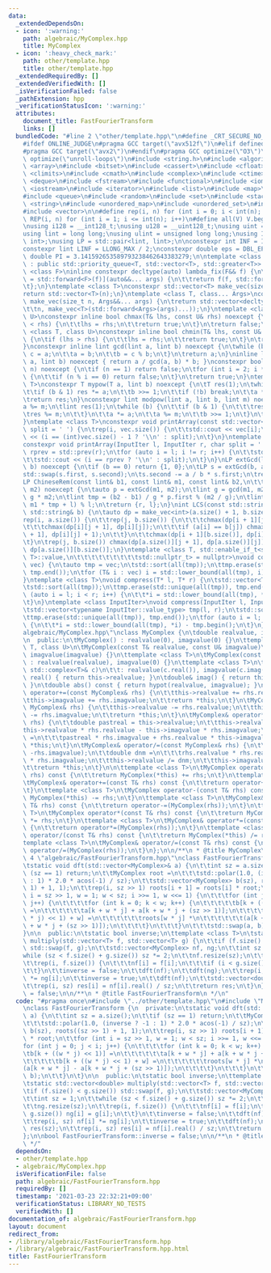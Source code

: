 ```yaml
---
data:
  _extendedDependsOn:
  - icon: ':warning:'
    path: algebraic/MyComplex.hpp
    title: MyComplex
  - icon: ':heavy_check_mark:'
    path: other/template.hpp
    title: other/template.hpp
  _extendedRequiredBy: []
  _extendedVerifiedWith: []
  _isVerificationFailed: false
  _pathExtension: hpp
  _verificationStatusIcon: ':warning:'
  attributes:
    document_title: FastFourierTransform
    links: []
  bundledCode: "#line 2 \"other/template.hpp\"\n#define _CRT_SECURE_NO_WARNINGS\n\
    #ifdef ONLINE_JUDGE\n#pragma GCC target(\"avx512f\")\n#elif defined EVAL\n#else\n\
    #pragma GCC target(\"avx2\")\n#endif\n#pragma GCC optimize(\"O3\")\n#pragma GCC\
    \ optimize(\"unroll-loops\")\n#include <string.h>\n#include <algorithm>\n#include\
    \ <array>\n#include <bitset>\n#include <cassert>\n#include <cfloat>\n#include\
    \ <climits>\n#include <cmath>\n#include <complex>\n#include <ctime>\n#include\
    \ <deque>\n#include <fstream>\n#include <functional>\n#include <iomanip>\n#include\
    \ <iostream>\n#include <iterator>\n#include <list>\n#include <map>\n#include <memory>\n\
    #include <queue>\n#include <random>\n#include <set>\n#include <stack>\n#include\
    \ <string>\n#include <unordered_map>\n#include <unordered_set>\n#include <utility>\n\
    #include <vector>\n\n#define rep(i, n) for (int i = 0; i < int(n); i++)\n#define\
    \ REP(i, n) for (int i = 1; i <= int(n); i++)\n#define all(V) V.begin(), V.end()\n\
    \nusing i128 = __int128_t;\nusing u128 = __uint128_t;\nusing uint = unsigned int;\n\
    using lint = long long;\nusing ulint = unsigned long long;\nusing IP = std::pair<int,\
    \ int>;\nusing LP = std::pair<lint, lint>;\n\nconstexpr int INF = INT_MAX / 2;\n\
    constexpr lint LINF = LLONG_MAX / 2;\nconstexpr double eps = DBL_EPSILON;\nconstexpr\
    \ double PI = 3.141592653589793238462643383279;\n\ntemplate <class T>\nclass prique\
    \ : public std::priority_queue<T, std::vector<T>, std::greater<T>> {\n};\ntemplate\
    \ <class F>\ninline constexpr decltype(auto) lambda_fix(F&& f) {\n\treturn [f\
    \ = std::forward<F>(f)](auto&&... args) {\n\t\treturn f(f, std::forward<decltype(args)>(args)...);\n\
    \t};\n}\ntemplate <class T>\nconstexpr std::vector<T> make_vec(size_t n) {\n\t\
    return std::vector<T>(n);\n}\ntemplate <class T, class... Args>\nconstexpr auto\
    \ make_vec(size_t n, Args&&... args) {\n\treturn std::vector<decltype(make_vec<T>(args...))>(\n\
    \t\tn, make_vec<T>(std::forward<Args>(args)...));\n}\ntemplate <class T, class\
    \ U>\nconstexpr inline bool chmax(T& lhs, const U& rhs) noexcept {\n\tif (lhs\
    \ < rhs) {\n\t\tlhs = rhs;\n\t\treturn true;\n\t}\n\treturn false;\n}\ntemplate\
    \ <class T, class U>\nconstexpr inline bool chmin(T& lhs, const U& rhs) noexcept\
    \ {\n\tif (lhs > rhs) {\n\t\tlhs = rhs;\n\t\treturn true;\n\t}\n\treturn false;\n\
    }\nconstexpr inline lint gcd(lint a, lint b) noexcept {\n\twhile (b) {\n\t\tlint\
    \ c = a;\n\t\ta = b;\n\t\tb = c % b;\n\t}\n\treturn a;\n}\ninline lint lcm(lint\
    \ a, lint b) noexcept { return a / gcd(a, b) * b; }\nconstexpr bool isprime(lint\
    \ n) noexcept {\n\tif (n == 1) return false;\n\tfor (int i = 2; i * i <= n; i++)\
    \ {\n\t\tif (n % i == 0) return false;\n\t}\n\treturn true;\n}\ntemplate <class\
    \ T>\nconstexpr T mypow(T a, lint b) noexcept {\n\tT res(1);\n\twhile (true) {\n\
    \t\tif (b & 1) res *= a;\n\t\tb >>= 1;\n\t\tif (!b) break;\n\t\ta *= a;\n\t}\n\
    \treturn res;\n}\nconstexpr lint modpow(lint a, lint b, lint m) noexcept {\n\t\
    a %= m;\n\tlint res(1);\n\twhile (b) {\n\t\tif (b & 1) {\n\t\t\tres *= a;\n\t\t\
    \tres %= m;\n\t\t}\n\t\ta *= a;\n\t\ta %= m;\n\t\tb >>= 1;\n\t}\n\treturn res;\n\
    }\ntemplate <class T>\nconstexpr void printArray(const std::vector<T>& vec, char\
    \ split = ' ') {\n\trep(i, vec.size()) {\n\t\tstd::cout << vec[i];\n\t\tstd::cout\
    \ << (i == (int)vec.size() - 1 ? '\\n' : split);\n\t}\n}\ntemplate <class InputIter>\n\
    constexpr void printArray(InputIter l, InputIter r, char split = ' ') {\n\tauto\
    \ rprev = std::prev(r);\n\tfor (auto i = l; i != r; i++) {\n\t\tstd::cout << *i;\n\
    \t\tstd::cout << (i == rprev ? '\\n' : split);\n\t}\n}\nLP extGcd(lint a, lint\
    \ b) noexcept {\n\tif (b == 0) return {1, 0};\n\tLP s = extGcd(b, a % b);\n\t\
    std::swap(s.first, s.second);\n\ts.second -= a / b * s.first;\n\treturn s;\n}\n\
    LP ChineseRem(const lint& b1, const lint& m1, const lint& b2,\n\t\t\t  const lint&\
    \ m2) noexcept {\n\tauto p = extGcd(m1, m2);\n\tlint g = gcd(m1, m2), l = m1 /\
    \ g * m2;\n\tlint tmp = (b2 - b1) / g * p.first % (m2 / g);\n\tlint r = (b1 +\
    \ m1 * tmp + l) % l;\n\treturn {r, l};\n}\nint LCS(const std::string& a, const\
    \ std::string& b) {\n\tauto dp = make_vec<int>(a.size() + 1, b.size() + 1);\n\t\
    rep(i, a.size()) {\n\t\trep(j, b.size()) {\n\t\t\tchmax(dp[i + 1][j], dp[i][j]);\n\
    \t\t\tchmax(dp[i][j + 1], dp[i][j]);\n\t\t\tif (a[i] == b[j]) chmax(dp[i + 1][j\
    \ + 1], dp[i][j] + 1);\n\t\t}\n\t\tchmax(dp[i + 1][b.size()], dp[i][b.size()]);\n\
    \t}\n\trep(j, b.size()) chmax(dp[a.size()][j + 1], dp[a.size()][j]);\n\treturn\
    \ dp[a.size()][b.size()];\n}\ntemplate <class T, std::enable_if_t<std::is_convertible<int,\
    \ T>::value,\n\t\t\t\t\t\t\t\t\tstd::nullptr_t> = nullptr>\nvoid compress(std::vector<T>&\
    \ vec) {\n\tauto tmp = vec;\n\tstd::sort(all(tmp));\n\ttmp.erase(std::unique(all(tmp)),\
    \ tmp.end());\n\tfor (T& i : vec) i = std::lower_bound(all(tmp), i) - tmp.begin();\n\
    }\ntemplate <class T>\nvoid compress(T* l, T* r) {\n\tstd::vector<T> tmp(l, r);\n\
    \tstd::sort(all(tmp));\n\ttmp.erase(std::unique(all(tmp)), tmp.end());\n\tfor\
    \ (auto i = l; i < r; i++) {\n\t\t*i = std::lower_bound(all(tmp), *i) - tmp.begin();\n\
    \t}\n}\ntemplate <class InputIter>\nvoid compress(InputIter l, InputIter r) {\n\
    \tstd::vector<typename InputIter::value_type> tmp(l, r);\n\tstd::sort(all(tmp));\n\
    \ttmp.erase(std::unique(all(tmp)), tmp.end());\n\tfor (auto i = l; i < r; i++)\
    \ {\n\t\t*i = std::lower_bound(all(tmp), *i) - tmp.begin();\n\t}\n}\n#line 3 \"\
    algebraic/MyComplex.hpp\"\nclass MyComplex {\n\tdouble realvalue, imagvalue;\n\
    \n  public:\n\tMyComplex() : realvalue(0), imagvalue(0) {}\n\ttemplate <class\
    \ T, class U>\n\tMyComplex(const T& realvalue, const U& imagvalue)\n\t\t: realvalue(realvalue),\
    \ imagvalue(imagvalue) {}\n\ttemplate <class T>\n\tMyComplex(const T& realvalue)\
    \ : realvalue(realvalue), imagvalue(0) {}\n\ttemplate <class T>\n\tMyComplex(const\
    \ std::complex<T>& c)\n\t\t: realvalue(c.real()), imagvalue(c.imag()) {}\n\tdouble&\
    \ real() { return this->realvalue; }\n\tdouble& imag() { return this->imagvalue;\
    \ }\n\tdouble abs() const { return hypot(realvalue, imagvalue); }\n\tMyComplex&\
    \ operator+=(const MyComplex& rhs) {\n\t\tthis->realvalue += rhs.realvalue;\n\t\
    \tthis->imagvalue += rhs.imagvalue;\n\t\treturn *this;\n\t}\n\tMyComplex& operator-=(const\
    \ MyComplex& rhs) {\n\t\tthis->realvalue -= rhs.realvalue;\n\t\tthis->imagvalue\
    \ -= rhs.imagvalue;\n\t\treturn *this;\n\t}\n\tMyComplex& operator*=(const MyComplex&\
    \ rhs) {\n\t\tdouble pastreal = this->realvalue;\n\t\tthis->realvalue =\n\t\t\t\
    this->realvalue * rhs.realvalue - this->imagvalue * rhs.imagvalue;\n\t\tthis->imagvalue\
    \ =\n\t\t\tpastreal * rhs.imagvalue + rhs.realvalue * this->imagvalue;\n\t\treturn\
    \ *this;\n\t}\n\tMyComplex& operator/=(const MyComplex& rhs) {\n\t\t*this *= MyComplex(rhs.realvalue,\
    \ -rhs.imagvalue);\n\t\tdouble dnm =\n\t\t\trhs.realvalue * rhs.realvalue - rhs.imagvalue\
    \ * rhs.imagvalue;\n\t\tthis->realvalue /= dnm;\n\t\tthis->imagvalue /= dnm;\n\
    \t\treturn *this;\n\t}\n\n\ttemplate <class T>\n\tMyComplex operator+(const T&\
    \ rhs) const {\n\t\treturn MyComplex(*this) += rhs;\n\t}\n\ttemplate <class T>\n\
    \tMyComplex& operator+=(const T& rhs) const {\n\t\treturn operator+=(MyComplex(rhs));\n\
    \t}\n\ttemplate <class T>\n\tMyComplex operator-(const T& rhs) const {\n\t\treturn\
    \ MyComplex(*this) -= rhs;\n\t}\n\ttemplate <class T>\n\tMyComplex& operator-=(const\
    \ T& rhs) const {\n\t\treturn operator-=(MyComplex(rhs));\n\t}\n\ttemplate <class\
    \ T>\n\tMyComplex operator*(const T& rhs) const {\n\t\treturn MyComplex(*this)\
    \ *= rhs;\n\t}\n\ttemplate <class T>\n\tMyComplex& operator*=(const T& rhs) const\
    \ {\n\t\treturn operator*=(MyComplex(rhs));\n\t}\n\ttemplate <class T>\n\tMyComplex\
    \ operator/(const T& rhs) const {\n\t\treturn MyComplex(*this) /= rhs;\n\t}\n\t\
    template <class T>\n\tMyComplex& operator/=(const T& rhs) const {\n\t\treturn\
    \ operator/=(MyComplex(rhs));\n\t}\n};\n\n/**\n * @title MyComplex\n */\n#line\
    \ 4 \"algebraic/FastFourierTransform.hpp\"\nclass FastFourierTransform {\n  private:\n\
    \tstatic void dft(std::vector<MyComplex>& a) {\n\t\tint sz = a.size();\n\t\tif\
    \ (sz == 1) return;\n\t\tMyComplex root =\n\t\t\tstd::polar(1.0, (inverse ? -1\
    \ : 1) * 2.0 * acos(-1) / sz);\n\t\tstd::vector<MyComplex> b(sz), roots((sz >>\
    \ 1) + 1, 1);\n\t\trep(i, sz >> 1) roots[i + 1] = roots[i] * root;\n\t\tfor (int\
    \ i = sz >> 1, w = 1; w < sz; i >>= 1, w <<= 1) {\n\t\t\tfor (int j = 0; j < i;\
    \ j++) {\n\t\t\t\tfor (int k = 0; k < w; k++) {\n\t\t\t\t\tb[k + ((w * j) << 1)]\
    \ =\n\t\t\t\t\t\ta[k + w * j] + a[k + w * j + (sz >> 1)];\n\t\t\t\t\tb[k + ((w\
    \ * j) << 1) + w] =\n\t\t\t\t\t\troots[w * j] *\n\t\t\t\t\t\t(a[k + w * j] - a[k\
    \ + w * j + (sz >> 1)]);\n\t\t\t\t}\n\t\t\t}\n\t\t\tstd::swap(a, b);\n\t\t}\n\t\
    }\n\n  public:\n\tstatic bool inverse;\n\ttemplate <class T>\n\tstatic std::vector<double>\
    \ multiply(std::vector<T> f, std::vector<T> g) {\n\t\tif (f.size() < g.size())\
    \ std::swap(f, g);\n\t\tstd::vector<MyComplex> nf, ng;\n\t\tint sz = 1;\n\t\t\
    while (sz < f.size() + g.size()) sz *= 2;\n\t\tnf.resize(sz);\n\t\tng.resize(sz);\n\
    \t\trep(i, f.size()) {\n\t\t\tnf[i] = f[i];\n\t\t\tif (i < g.size()) ng[i] = g[i];\n\
    \t\t}\n\t\tinverse = false;\n\t\tdft(nf);\n\t\tdft(ng);\n\t\trep(i, sz) nf[i]\
    \ *= ng[i];\n\t\tinverse = true;\n\t\tdft(nf);\n\t\tstd::vector<double> res(sz);\n\
    \t\trep(i, sz) res[i] = nf[i].real() / sz;\n\t\treturn res;\n\t}\n};\n\nbool FastFourierTransform::inverse\
    \ = false;\n\n/**\n * @title FastFourierTransform\n */\n"
  code: "#pragma once\n#include \"../other/template.hpp\"\n#include \"MyComplex.hpp\"\
    \nclass FastFourierTransform {\n  private:\n\tstatic void dft(std::vector<MyComplex>&\
    \ a) {\n\t\tint sz = a.size();\n\t\tif (sz == 1) return;\n\t\tMyComplex root =\n\
    \t\t\tstd::polar(1.0, (inverse ? -1 : 1) * 2.0 * acos(-1) / sz);\n\t\tstd::vector<MyComplex>\
    \ b(sz), roots((sz >> 1) + 1, 1);\n\t\trep(i, sz >> 1) roots[i + 1] = roots[i]\
    \ * root;\n\t\tfor (int i = sz >> 1, w = 1; w < sz; i >>= 1, w <<= 1) {\n\t\t\t\
    for (int j = 0; j < i; j++) {\n\t\t\t\tfor (int k = 0; k < w; k++) {\n\t\t\t\t\
    \tb[k + ((w * j) << 1)] =\n\t\t\t\t\t\ta[k + w * j] + a[k + w * j + (sz >> 1)];\n\
    \t\t\t\t\tb[k + ((w * j) << 1) + w] =\n\t\t\t\t\t\troots[w * j] *\n\t\t\t\t\t\t\
    (a[k + w * j] - a[k + w * j + (sz >> 1)]);\n\t\t\t\t}\n\t\t\t}\n\t\t\tstd::swap(a,\
    \ b);\n\t\t}\n\t}\n\n  public:\n\tstatic bool inverse;\n\ttemplate <class T>\n\
    \tstatic std::vector<double> multiply(std::vector<T> f, std::vector<T> g) {\n\t\
    \tif (f.size() < g.size()) std::swap(f, g);\n\t\tstd::vector<MyComplex> nf, ng;\n\
    \t\tint sz = 1;\n\t\twhile (sz < f.size() + g.size()) sz *= 2;\n\t\tnf.resize(sz);\n\
    \t\tng.resize(sz);\n\t\trep(i, f.size()) {\n\t\t\tnf[i] = f[i];\n\t\t\tif (i <\
    \ g.size()) ng[i] = g[i];\n\t\t}\n\t\tinverse = false;\n\t\tdft(nf);\n\t\tdft(ng);\n\
    \t\trep(i, sz) nf[i] *= ng[i];\n\t\tinverse = true;\n\t\tdft(nf);\n\t\tstd::vector<double>\
    \ res(sz);\n\t\trep(i, sz) res[i] = nf[i].real() / sz;\n\t\treturn res;\n\t}\n\
    };\n\nbool FastFourierTransform::inverse = false;\n\n/**\n * @title FastFourierTransform\n\
    \ */"
  dependsOn:
  - other/template.hpp
  - algebraic/MyComplex.hpp
  isVerificationFile: false
  path: algebraic/FastFourierTransform.hpp
  requiredBy: []
  timestamp: '2021-03-23 22:32:21+09:00'
  verificationStatus: LIBRARY_NO_TESTS
  verifiedWith: []
documentation_of: algebraic/FastFourierTransform.hpp
layout: document
redirect_from:
- /library/algebraic/FastFourierTransform.hpp
- /library/algebraic/FastFourierTransform.hpp.html
title: FastFourierTransform
---
```

